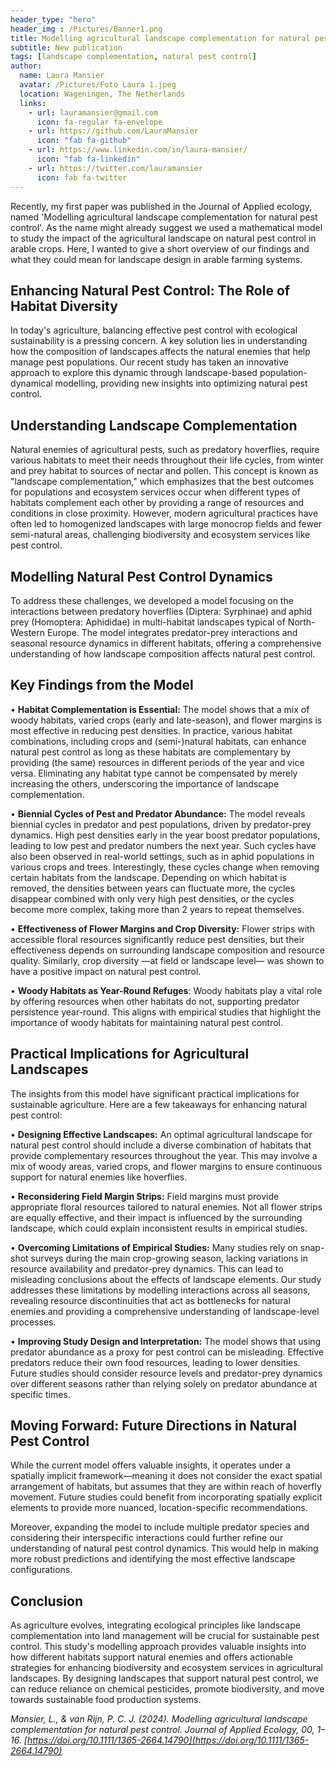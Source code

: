 ```yaml
---
header_type: "hero"
header_img : /Pictures/Banner1.png
title: Modelling agricultural landscape complementation for natural pest control
subtitle: New publication
tags: [landscape complementation, natural pest control]
author:
  name: Laura Mansier
  avatar: /Pictures/Foto Laura 1.jpeg
  location: Wageningen, The Netherlands
  links:                
    - url: lauramansier@gmail.com
      icon: fa-regular fa-envelope
    - url: https://github.com/LauraMansier
      icon: "fab fa-github"
    - url: https://www.linkedin.com/in/laura-mansier/
      icon: "fab fa-linkedin"
    - url: https://twitter.com/lauramansier
      icon: fab fa-twitter
---
```


Recently, my first paper was published in the Journal of Applied ecology, named 'Modelling agricultural landscape complementation for natural pest control'. As the name might already suggest we used a mathematical model to study the impact of the agricultural landscape on natural pest control in arable crops. Here, I wanted to give a short overview of our findings and what they could mean for landscape design in arable farming systems. 

## Enhancing Natural Pest Control: The Role of Habitat Diversity

In today's agriculture, balancing effective pest control with ecological sustainability is a pressing concern. A key solution lies in understanding how the composition of landscapes affects the natural enemies that help manage pest populations. Our recent study has taken an innovative approach to explore this dynamic through landscape-based population-dynamical modelling, providing new insights into optimizing natural pest control.

## Understanding Landscape Complementation

Natural enemies of agricultural pests, such as predatory hoverflies, require various habitats to meet their needs throughout their life cycles, from winter and prey habitat to sources of nectar and pollen. This concept is known as "landscape complementation," which emphasizes that the best outcomes for populations and ecosystem services occur when different types of habitats complement each other by providing a range of resources and conditions in close proximity. However, modern agricultural practices have often led to homogenized landscapes with large monocrop fields and fewer semi-natural areas, challenging biodiversity and ecosystem services like pest control.

## Modelling Natural Pest Control Dynamics

To address these challenges, we developed a model focusing on the interactions between predatory hoverflies (Diptera: Syrphinae) and aphid prey (Homoptera: Aphididae) in multi-habitat landscapes typical of North-Western Europe. The model integrates predator-prey interactions and seasonal resource dynamics in different habitats, offering a comprehensive understanding of how landscape composition affects natural pest control.

## Key Findings from the Model

•	**Habitat Complementation is Essential:** The model shows that a mix of woody habitats, varied crops (early and late-season), and flower margins is most effective in reducing pest densities. In practice, various habitat combinations, including crops and (semi-)natural habitats, can enhance natural pest control as long as these habitats are complementary by providing (the same) resources in different periods of the year and vice versa. Eliminating any habitat type cannot be compensated by merely increasing the others, underscoring the importance of landscape complementation.

•	**Biennial Cycles of Pest and Predator Abundance:** The model reveals biennial cycles in predator and pest populations, driven by predator-prey dynamics. High pest densities early in the year boost predator populations, leading to low pest and predator numbers the next year. Such cycles have also been observed in real-world settings, such as in aphid populations in various crops and trees. Interestingly, these cycles change when removing certain habitats from the landscape. Depending on which habitat is removed, the densities between years can fluctuate more, the cycles disappear combined with only very high pest densities, or the cycles become more complex, taking more than 2 years to repeat themselves.

•	**Effectiveness of Flower Margins and Crop Diversity:** Flower strips with accessible floral resources significantly reduce pest densities, but their effectiveness depends on surrounding landscape composition and resource quality. Similarly, crop diversity —at field or landscape level— was shown to have a positive impact on natural pest control.

•	**Woody Habitats as Year-Round Refuges**: Woody habitats play a vital role by offering resources when other habitats do not, supporting predator persistence year-round. This aligns with empirical studies that highlight the importance of woody habitats for maintaining natural pest control.
   
## Practical Implications for Agricultural Landscapes 

The insights from this model have significant practical implications for sustainable agriculture. Here are a few takeaways for enhancing natural pest control:

•	**Designing Effective Landscapes:** An optimal agricultural landscape for natural pest control should include a diverse combination of habitats that provide complementary resources throughout the year. This may involve a mix of woody areas, varied crops, and flower margins to ensure continuous support for natural enemies like hoverflies.

•	**Reconsidering Field Margin Strips:** Field margins must provide appropriate floral resources tailored to natural enemies. Not all flower strips are equally effective, and their impact is influenced by the surrounding landscape, which could explain inconsistent results in empirical studies.

•	**Overcoming Limitations of Empirical Studies:** Many studies rely on snap-shot surveys during the main crop-growing season, lacking variations in resource availability and predator-prey dynamics. This can lead to misleading conclusions about the effects of landscape elements. Our study addresses these limitations by modelling interactions across all seasons, revealing resource discontinuities that act as bottlenecks for natural enemies and providing a comprehensive understanding of landscape-level processes.

•	**Improving Study Design and Interpretation:** The model shows that using predator abundance as a proxy for pest control can be misleading. Effective predators reduce their own food resources, leading to lower densities. Future studies should consider resource levels and predator-prey dynamics over different seasons rather than relying solely on predator abundance at specific times.

## Moving Forward: Future Directions in Natural Pest Control

While the current model offers valuable insights, it operates under a spatially implicit framework—meaning it does not consider the exact spatial arrangement of habitats, but assumes that they are within reach of hoverfly movement. Future studies could benefit from incorporating spatially explicit elements to provide more nuanced, location-specific recommendations.

Moreover, expanding the model to include multiple predator species and considering their interspecific interactions could further refine our understanding of natural pest control dynamics. This would help in making more robust predictions and identifying the most effective landscape configurations.

## Conclusion

As agriculture evolves, integrating ecological principles like landscape complementation into land management will be crucial for sustainable pest control. This study's modelling approach provides valuable insights into how different habitats support natural enemies and offers actionable strategies for enhancing biodiversity and ecosystem services in agricultural landscapes. By designing landscapes that support natural pest control, we can reduce reliance on chemical pesticides, promote biodiversity, and move towards sustainable food production systems.

*Mansier, L., & van Rijn, P. C. J. (2024). Modelling agricultural landscape complementation for natural pest control. Journal of Applied Ecology, 00, 1–16. [https://doi.org/10.1111/1365-2664.14790](https://doi.org/10.1111/1365-2664.14790)*


